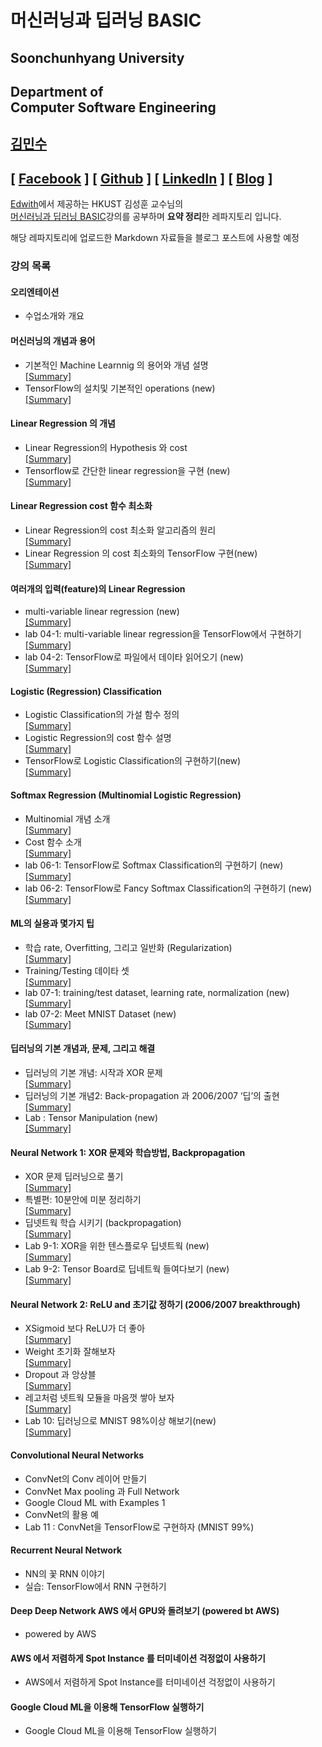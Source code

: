 # 머신러닝과 딥러닝 BASIC
## Soonchunhyang University
Department of<br/> Computer Software Engineering
------------------------------------------

##  [김민수](https://github.com/alstn2468)
## [ [Facebook](https://www.facebook.com/profile.php?id=100003769223078) ] [ [Github](https://github.com/alstn2468) ] [ [LinkedIn](https://www.linkedin.com/in/minsu-kim-336289160/) ] [ [Blog](https://alstn2468.github.io/) ]<br/>

[Edwith](https://www.edwith.org)에서 제공하는 HKUST 김성훈 교수님의<br/>
[머신러닝과 딥러닝 BASIC](https://www.edwith.org/others26/joinLectures/9829)강의를 공부하며 **요약 정리**한 레파지토리 입니다.

해당 레파지토리에 업로드한 Markdown 자료들을 블로그 포스트에 사용할 예정<br/>


### 강의 목록
#### 오리엔테이션
- 수업소개와 개요


#### 머신러닝의 개념과 용어
- 기본적인 Machine Learnnig 의 용어와 개념 설명<br/>
[[Summary]](https://github.com/alstn2468/ML_And_DL_Basic/blob/master/Chapter_2/1.md)
- TensorFlow의 설치및 기본적인 operations (new)<br/>
[[Summary]](https://github.com/alstn2468/ML_And_DL_Basic/blob/master/Chapter_2/2.md)


#### Linear Regression 의 개념
- Linear Regression의 Hypothesis 와 cost<br/>
[[Summary]](https://github.com/alstn2468/ML_And_DL_Basic/blob/master/Chapter_3/1.md)
- Tensorflow로 간단한 linear regression을 구현 (new)<br/>
[[Summary]](https://github.com/alstn2468/ML_And_DL_Basic/blob/master/Chapter_3/2.md)


#### Linear Regression cost 함수 최소화
- Linear Regression의 cost 최소화 알고리즘의 원리<br/>
[[Summary]](https://github.com/alstn2468/ML_And_DL_Basic/blob/master/Chapter_4/1.md)
- Linear Regression 의 cost 최소화의 TensorFlow 구현(new)<br/>
[[Summary]](https://github.com/alstn2468/ML_And_DL_Basic/blob/master/Chapter_4/2.md)


#### 여러개의 입력(feature)의 Linear Regression
- multi-variable linear regression (new)<br/>
[[Summary]](https://github.com/alstn2468/ML_And_DL_Basic/blob/master/Chapter_5/1.md)
- lab 04-1: multi-variable linear regression을 TensorFlow에서 구현하기<br/>
[[Summary]](https://github.com/alstn2468/ML_And_DL_Basic/blob/master/Chapter_5/2.md)
- lab 04-2: TensorFlow로 파일에서 데이타 읽어오기 (new)<br/>
[[Summary]](https://github.com/alstn2468/ML_And_DL_Basic/blob/master/Chapter_5/3.md)


#### Logistic (Regression) Classification
- Logistic Classification의 가설 함수 정의<br/>
[[Summary]](https://github.com/alstn2468/ML_And_DL_Basic/blob/master/Chapter_6/1.md)
- Logistic Regression의 cost 함수 설명<br/>
[[Summary]](https://github.com/alstn2468/ML_And_DL_Basic/blob/master/Chapter_6/2.md)
- TensorFlow로 Logistic Classification의 구현하기(new)<br/>
[[Summary]](https://github.com/alstn2468/ML_And_DL_Basic/blob/master/Chapter_6/3.md)


#### Softmax Regression (Multinomial Logistic Regression)
- Multinomial 개념 소개<br/>
[[Summary]](https://github.com/alstn2468/ML_And_DL_Basic/blob/master/Chapter_7/1.md)
- Cost 함수 소개<br/>
[[Summary]](https://github.com/alstn2468/ML_And_DL_Basic/blob/master/Chapter_7/2.md)
- lab 06-1: TensorFlow로 Softmax Classification의 구현하기 (new)<br/>
[[Summary]](https://github.com/alstn2468/ML_And_DL_Basic/blob/master/Chapter_7/3.md)
- lab 06-2: TensorFlow로 Fancy Softmax Classification의 구현하기 (new)<br/>
[[Summary]](https://github.com/alstn2468/ML_And_DL_Basic/blob/master/Chapter_7/4.md)


#### ML의 실용과 몇가지 팁
- 학습 rate, Overfitting, 그리고 일반화 (Regularization)<br/>
[[Summary]](https://github.com/alstn2468/ML_And_DL_Basic/blob/master/Chapter_8/1.md)
- Training/Testing 데이타 셋<br/>
[[Summary]](https://github.com/alstn2468/ML_And_DL_Basic/blob/master/Chapter_8/2.md)
- lab 07-1: training/test dataset, learning rate, normalization (new)<br/>
[[Summary]](https://github.com/alstn2468/ML_And_DL_Basic/blob/master/Chapter_8/3.md)
- lab 07-2: Meet MNIST Dataset (new)<br/>
[[Summary]](https://github.com/alstn2468/ML_And_DL_Basic/blob/master/Chapter_8/4.md)


#### 딥러닝의 기본 개념과, 문제, 그리고 해결
- 딥러닝의 기본 개념: 시작과 XOR 문제<br/>
[[Summary]](https://github.com/alstn2468/ML_And_DL_Basic/blob/master/Chapter_9/1.md)
- 딥러닝의 기본 개념2: Back-propagation 과 2006/2007 ‘딥’의 출현<br/>
[[Summary]](https://github.com/alstn2468/ML_And_DL_Basic/blob/master/Chapter_9/2.md)
- Lab : Tensor Manipulation (new)<br/>
[[Summary]](https://github.com/alstn2468/ML_And_DL_Basic/blob/master/Chapter_9/3.md)


#### Neural Network 1: XOR 문제와 학습방법, Backpropagation
- XOR 문제 딥러닝으로 풀기<br/>
[[Summary]](https://github.com/alstn2468/ML_And_DL_Basic/blob/master/Chapter_10/1.md)
- 특별편: 10분안에 미분 정리하기<br/>
[[Summary]](https://github.com/alstn2468/ML_And_DL_Basic/blob/master/Chapter_10/2.md)
- 딥넷트웍 학습 시키기 (backpropagation)<br/>
[[Summary]](https://github.com/alstn2468/ML_And_DL_Basic/blob/master/Chapter_10/3.md)
- Lab 9-1: XOR을 위한 텐스플로우 딥넷트웍 (new)<br/>
[[Summary]](https://github.com/alstn2468/ML_And_DL_Basic/blob/master/Chapter_10/4.md)
- Lab 9-2: Tensor Board로 딥네트웍 들여다보기 (new)<br/>
[[Summary]](https://github.com/alstn2468/ML_And_DL_Basic/blob/master/Chapter_10/5.md)


#### Neural Network 2: ReLU and 초기값 정하기 (2006/2007 breakthrough)
- XSigmoid 보다 ReLU가 더 좋아<br/>
[[Summary]](https://github.com/alstn2468/ML_And_DL_Basic/blob/master/Chapter_11/1.md)
- Weight 초기화 잘해보자<br/>
[[Summary]](https://github.com/alstn2468/ML_And_DL_Basic/blob/master/Chapter_11/2.md)
- Dropout 과 앙상블<br/>
[[Summary]](https://github.com/alstn2468/ML_And_DL_Basic/blob/master/Chapter_11/3.md)
- 레고처럼 넷트웍 모듈을 마음껏 쌓아 보자<br/>
[[Summary]](https://github.com/alstn2468/ML_And_DL_Basic/blob/master/Chapter_11/4.md)
- Lab 10: 딥러닝으로 MNIST 98%이상 해보기(new)<br/>
[[Summary]](https://github.com/alstn2468/ML_And_DL_Basic/blob/master/Chapter_11/5.md)


#### Convolutional Neural Networks
- ConvNet의 Conv 레이어 만들기
- ConvNet Max pooling 과 Full Network
- Google Cloud ML with Examples 1
- ConvNet의 활용 예
- Lab 11 : ConvNet을 TensorFlow로 구현하자 (MNIST 99%)


#### Recurrent Neural Network
- NN의 꽃 RNN 이야기
- 실습: TensorFlow에서 RNN 구현하기


#### Deep Deep Network AWS 에서 GPU와 돌려보기 (powered bt AWS)
- powered by AWS


#### AWS 에서 저렴하게 Spot Instance 를 터미네이션 걱정없이 사용하기
- AWS에서 저렴하게 Spot Instance를 터미네이션 걱정없이 사용하기


#### Google Cloud ML을 이용해 TensorFlow 실행하기
- Google Cloud ML을 이용해 TensorFlow 실행하기
